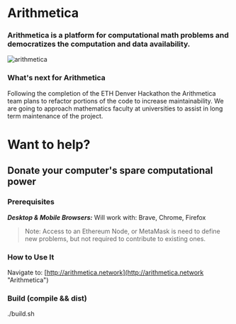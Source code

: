 # Arithmetica
### Arithmetica is a platform for computational math problems and democratizes the computation and data availability.

![arithmetica](https://raw.githubusercontent.com/arithm3tica/arithmetica/master/images/arithmetica.gif)

### What's next for Arithmetica
Following the completion of the ETH Denver Hackathon the Arithmetica team plans to refactor portions of the code to increase maintainability. We are going to approach mathematics faculty at universities to assist in long term maintenance of the project.

# Want to help?

## Donate your computer's spare computational power

### Prerequisites

***Desktop & Mobile Browsers:*** Will work with: Brave, Chrome, Firefox

> Note: Access to an Ethereum Node, or MetaMask is need to define new problems, but not required to contribute to existing ones.


### How to Use It
Navigate to: [http://arithmetica.network](http://arithmetica.network "Arithmetica")

### Build (compile && dist)
./build.sh

